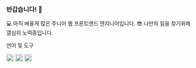 ### 반갑습니다! 👋

<!--
**DBYOON/DBYOON** is a ✨ _special_ ✨ repository because its `README.md` (this file) appears on your GitHub profile.

Here are some ideas to get you started:

- 🔭 I’m currently working on ...
- 🌱 I’m currently learning ...
- 👯 I’m looking to collaborate on ...
- 🤔 I’m looking for help with ...
- 💬 Ask me about ...
- 📫 How to reach me: ...
- 😄 Pronouns: ...
- ⚡ Fun fact: ...
-->

💻 아직 배울게 많은 주니어 웹 프론트엔드 엔지니어입니다.
😎 나만의 일을 찾기위해 열심히 노력중입니다.

언어 및 도구

<img src="https://user-images.githubusercontent.com/19281688/181920405-148be0e1-046b-4f7a-807e-0f01048a76b6.png" width="20" height="20"/> <img src="https://user-images.githubusercontent.com/19281688/181920405-148be0e1-046b-4f7a-807e-0f01048a76b6.png" width="20" height="20"/> <img src="https://user-images.githubusercontent.com/19281688/181920405-148be0e1-046b-4f7a-807e-0f01048a76b6.png" width="20" height="20"/>
